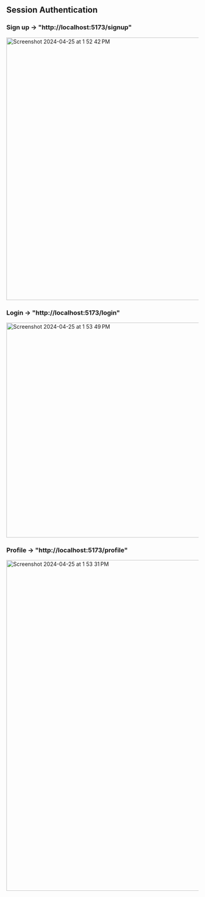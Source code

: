 ## Session Authentication

### Sign up -> "http://localhost:5173/signup"

<img width="689" alt="Screenshot 2024-04-25 at 1 52 42 PM" src="https://github.com/shivangi-2001/SessionBasedAuthenticationMERN/assets/102828355/6e86d917-a01a-465b-a5d7-066942201d51">

### Login -> "http://localhost:5173/login"

<img width="564" alt="Screenshot 2024-04-25 at 1 53 49 PM" src="https://github.com/shivangi-2001/SessionBasedAuthenticationMERN/assets/102828355/ef2e4d2d-128f-43c9-9f7b-85c2b9f5373c">


### Profile -> "http://localhost:5173/profile"

<img width="868" alt="Screenshot 2024-04-25 at 1 53 31 PM" src="https://github.com/shivangi-2001/SessionBasedAuthenticationMERN/assets/102828355/997489e7-d315-431d-8e6c-3f1aa1e8a82f">
